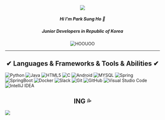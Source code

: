 <h1 align="center">
  <a href="https://git.io/typing-svg">
    <img src = "https://readme-typing-svg.herokuapp.com?size=30&center=true&vCenter=true&lines=Hello%2C+There+%F0%9F%91%8B;I'm+Park+Sungo">
  </a>
</h1>
<h5 align = "center"> Hi I'm Park Sung Ho 👋</h5>
<h5 align = "center"> Junior Developers in Republic of Korea</h5>
<p align="center"> <img src="https://komarev.com/ghpvc/?username=HOOUOO&label=PROFILE+VIEWS" alt="HOOUOO"> 
<hr>

<h2 align="center">✔ Languages & Frameworks & Tools & Abilities ✔</h2>  

![Python](https://img.shields.io/badge/Python-3776AB?style=flat-square&logo=Python&logoColor=white)
![Java](https://img.shields.io/badge/Java-FE2E2E?style=flat-square&logo=Java&logoColor=white)
![HTML5](https://img.shields.io/badge/HTML5-E34F26?style=flat-square&logo=HTML5&logoColor=white)
![C](https://img.shields.io/badge/C-A8B9CC?style=flat-square&logo=C&logoColor=white)
![Android](https://img.shields.io/badge/Android-3DDC84?style=flat-square&logo=Android&logoColor=white)
![MYSQL](https://img.shields.io/badge/MySQL-4479A1?style=flat-square&logo=MySQL&logoColor=white)
![Spring](https://img.shields.io/badge/Spring-6DB33F?style=flat-square&logo=jQuery&logoColor=white)
![SpringBoot](https://img.shields.io/badge/SpringBoot-6DB33F?style=flat-square&logo=SpringBoot&logoColor=white)
![Docker](https://img.shields.io/badge/Docker-2496ED?style=flat-square&logo=Docker&logoColor=white)
![Slack](https://img.shields.io/badge/Slack-E34F26?style=flat-square&logo=HTML5&logoColor=white)
![Git](https://img.shields.io/badge/Git-F05032?style=flat-square&logo=Git&logoColor=white)
![GitHub](https://img.shields.io/badge/GitHub-FFFFFF?style=flat-square&logo=GitHub&logoColor=black)
![Visual Studio Code](https://img.shields.io/badge/Visual_Studio_Code-007ACC?style=flat-square&logo=Visual-Studio-Code&logoColor=white)
![IntelliJ IDEA](https://img.shields.io/badge/IntelliJ_IDEA-E34F26?style=flat-square&logo=IntelliJ-IDEA&logoColor=white)


<h2 align="center"> ING 💦 </h2>  
<img src="https://img.shields.io/badge/React-61DAFB?style=flat-square&logo=React&logoColor=white" />

<!--
**Hoouoo/Hoouoo** is a ✨ _special_ ✨ repository because its `README.md` (this file) appears on your GitHub profile.

Here are some ideas to get you started:

- 🔭 I’m currently working on ...
- 🌱 I’m currently learning ...
- 👯 I’m looking to collaborate on ...
- 🤔 I’m looking for help with ...
- 💬 Ask me about ...
- 📫 How to reach me: ...
- 😄 Pronouns: ...
- ⚡ Fun fact: ...
-->
